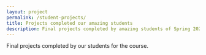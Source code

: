 ```yaml
---
layout: project
permalink: /student-projects/
title: Projects completed our amazing students
description: Final projects completed by amazing students of Spring 2024.
---
```


Final projects completed by our students for the course.